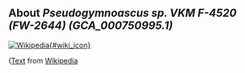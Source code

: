 
About *Pseudogymnoascus sp. VKM F-4520 (FW-2644) (GCA\_000750995.1)* 
--------------------------------------------------------------

[![Wikipedia](/img/wikipedia_logo_v2_en.png){#wiki_icon}](http://en.wikipedia.org)


([Text](http://en.wikipedia.org) from [Wikipedia](http://en.wikipedia.org/) 

